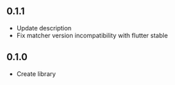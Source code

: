 ## 0.1.1

-   Update description
-   Fix matcher version incompatibility with flutter stable

## 0.1.0

-   Create library
